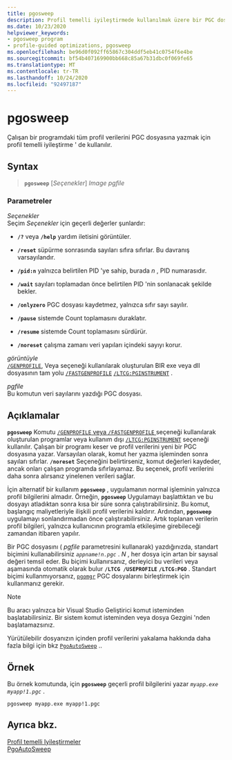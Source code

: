 ```yaml
---
title: pgosweep
description: Profil temelli iyileştirmede kullanılmak üzere bir PGC dosyasına profil verileri yazmak için pgosüpürme komutunu kullanın.
ms.date: 10/23/2020
helpviewer_keywords:
- pgosweep program
- profile-guided optimizations, pgosweep
ms.openlocfilehash: be96d0f092ff65867c304ddf5eb41c0754f6e4be
ms.sourcegitcommit: bf54b407169900bb668c85a67b31dbc0f069fe65
ms.translationtype: MT
ms.contentlocale: tr-TR
ms.lasthandoff: 10/24/2020
ms.locfileid: "92497187"
---
```

# <a name="pgosweep"></a>pgosweep

Çalışan bir programdaki tüm profil verilerini PGC dosyasına yazmak için profil temelli iyileştirme ' de kullanılır.

## <a name="syntax"></a>Syntax

> **`pgosweep`** [*Seçenekler*] *Image* *pgfile*

### <a name="parameters"></a>Parametreler

*Seçenekler*\
Seçim *Seçenekler* için geçerli değerler şunlardır:

- **`/?`** veya **`/help`** yardım iletisini görüntüler.

- **`/reset`** süpürme sonrasında sayıları sıfıra sıfırlar. Bu davranış varsayılandır.

- **`/pid:n`** yalnızca belirtilen PID 'ye sahip, burada *n* , PID numarasıdır.

- **`/wait`** sayıları toplamadan önce belirtilen PID 'nin sonlanacak şekilde bekler.

- **`/onlyzero`** PGC dosyası kaydetmez, yalnızca sıfır sayı sayılır.

- **`/pause`** sistemde Count toplamasını duraklatır.

- **`/resume`** sistemde Count toplamasını sürdürür.

- **`/noreset`** çalışma zamanı veri yapıları içindeki sayıyı korur.

*görüntüyle*\
[`/GENPROFILE`](reference/genprofile-fastgenprofile-generate-profiling-instrumented-build.md), Veya seçeneği kullanılarak oluşturulan BIR exe veya dll dosyasının tam yolu [`/FASTGENPROFILE`](reference/genprofile-fastgenprofile-generate-profiling-instrumented-build.md) [`/LTCG:PGINSTRUMENT`](reference/ltcg-link-time-code-generation.md) .

*pgfile*\
Bu komutun veri sayılarını yazdığı PGC dosyası.

## <a name="remarks"></a>Açıklamalar

**`pgosweep`** Komutu [ `/GENPROFILE` veya `/FASTGENPROFILE` ](reference/genprofile-fastgenprofile-generate-profiling-instrumented-build.md) seçeneği kullanılarak oluşturulan programlar veya kullanım dışı [`/LTCG:PGINSTRUMENT`](reference/ltcg-link-time-code-generation.md) seçeneği kullanılır. Çalışan bir programı keser ve profil verilerini yeni bir PGC dosyasına yazar. Varsayılan olarak, komut her yazma işleminden sonra sayıları sıfırlar. **`/noreset`** Seçeneğini belirtirseniz, komut değerleri kaydeder, ancak onları çalışan programda sıfırlayamaz. Bu seçenek, profil verilerini daha sonra alırsanız yinelenen verileri sağlar.

İçin alternatif bir kullanım **`pgosweep`** , uygulamanın normal işleminin yalnızca profil bilgilerini almadır. Örneğin, **`pgosweep`** Uygulamayı başlattıktan ve bu dosyayı atladıktan sonra kısa bir süre sonra çalıştırabilirsiniz. Bu komut, başlangıç maliyetleriyle ilişkili profil verilerini kaldırır. Ardından, **`pgosweep`** uygulamayı sonlandırmadan önce çalıştırabilirsiniz. Artık toplanan verilerin profil bilgileri, yalnızca kullanıcının programla etkileşime girebileceği zamandan itibaren yapılır.

Bir PGC dosyasını ( *pgfile* parametresini kullanarak) yazdığınızda, standart biçimini kullanabilirsiniz *`appname!n.pgc`* . *N* , her dosya için artan bir sayısal değeri temsil eder. Bu biçimi kullanırsanız, derleyici bu verileri veya aşamasında otomatik olarak bulur **`/LTCG /USEPROFILE`** **`/LTCG:PGO`** . Standart biçimi kullanmıyorsanız, [`pgomgr`](pgomgr.md) PGC dosyalarını birleştirmek için kullanmanız gerekir.

> [!NOTE]
> Bu aracı yalnızca bir Visual Studio Geliştirici komut isteminden başlatabilirsiniz. Bir sistem komut isteminden veya dosya Gezgini 'nden başlatamazsınız.

Yürütülebilir dosyanızın içinden profil verilerini yakalama hakkında daha fazla bilgi için bkz [`PgoAutoSweep`](pgoautosweep.md) ..

## <a name="example"></a>Örnek

Bu örnek komutunda, için **`pgosweep`** geçerli profil bilgilerini yazar *`myapp.exe`* *`myapp!1.pgc`* .

`pgosweep myapp.exe myapp!1.pgc`

## <a name="see-also"></a>Ayrıca bkz.

[Profil temelli Iyileştirmeler](profile-guided-optimizations.md)\
[PgoAutoSweep](pgoautosweep.md)
